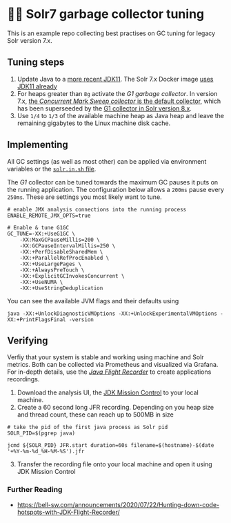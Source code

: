 # 👨‍💻 Solr7 garbage collector tuning

This is an example repo collecting best practises on GC tuning for
legacy Solr version 7.x.

## Tuning steps

1. Update Java to a [more recent JDK11](https://projects.eclipse.org/projects/adoptium.temurin/downloads).
   The Solr 7.x Docker image [uses JDK11 already](https://github.com/docker-solr/docker-solr/blob/master/7.7/Dockerfile#L2)
1. For heaps greater than `8g` activate the _G1 garbage collector_. In
   version 7.x, [the _Concurrent Mark Sweep collector_ is the default collector](https://github.com/apache/solr/blob/releases/lucene-solr/7.7.3/solr/bin/solr#L2007-L2021),
   which has been superseeded by the [G1 collector in Solr version 8.x](https://github.com/apache/solr/blob/releases/lucene-solr/8.8.1/solr/bin/solr#L2143-L2151).
1. Use `1/4` to `1/3` of the available machine heap as Java heap and leave
   the remaining gigabytes to the Linux machine disk cache.

## Implementing

All GC settings (as well as most other) can be applied via environment
variables or the [`solr.in.sh` file](https://github.com/apache/solr/blob/releases/lucene-solr/7.7.3/solr/bin/solr.in.sh).

The _G1_ collector can be tuned towards the maximum GC pauses it puts on the
running application. The configuration below allows a `200ms` pause every
`250ms`. These are settings you most likely want to tune.

```
# enable JMX analysis connections into the running process
ENABLE_REMOTE_JMX_OPTS=true

# Enable & tune G1GC
GC_TUNE=-XX:+UseG1GC \
    -XX:MaxGCPauseMillis=200 \
    -XX:GCPauseIntervalMillis=250 \
    -XX:+PerfDisableSharedMem \
    -XX:+ParallelRefProcEnabled \
    -XX:+UseLargePages \
    -XX:+AlwaysPreTouch \
    -XX:+ExplicitGCInvokesConcurrent \
    -XX:+UseNUMA \
    -XX:+UseStringDeduplication
```

You can see the available JVM flags and their defaults using

```
java -XX:+UnlockDiagnosticVMOptions -XX:+UnlockExperimentalVMOptions -XX:+PrintFlagsFinal -version
```

## Verifying

Verfiy that your system is stable and working using machine and Solr metrics.
Both can be collected via Prometheus and visualized via Grafana. For in-depth
details, use the [_Java Flight Recorder_](https://www.baeldung.com/java-flight-recorder-monitoring)
to create applications recordings.

1. Download the analysis UI, the [JDK Mission Control](https://jdk.java.net/jmc/8/) to your local machine.
1. Create a 60 second long JFR recording. Depending on you heap size and
   thread count, these can reach up to 500MB in size

```
# take the pid of the first java process as Solr pid
SOLR_PID=$(pgrep java)

jcmd ${SOLR_PID} JFR.start duration=60s filename=$(hostname)-$(date '+%Y-%m-%d_%H-%M-%S').jfr
```

3. Transfer the recording file onto your local machine and open it
   using JDK Mission Control


### Further Reading

* https://bell-sw.com/announcements/2020/07/22/Hunting-down-code-hotspots-with-JDK-Flight-Recorder/
